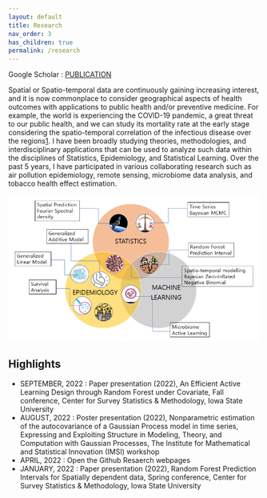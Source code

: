 ```yaml
---
layout: default
title: Research
nav_order: 3
has_children: true
permalink: /research
---
```


Google Scholar : [PUBLICATION](https://scholar.google.com/citations?user=uM0-oVcAAAAJ&hl=en)

Spatial or Spatio-temporal data are continuously gaining increasing interest, and it is now commonplace to consider geographical aspects of health outcomes with applications to public health and/or preventive medicine. For example, the world is experiencing the COVID-19 pandemic, a great threat to our public health, and we can study its mortality rate at the early stage considering the spatio-temporal correlation of the infectious disease over the regions[1](https://doi.org/10.1007/s13253-022-00487-1). I have been broadly studying theories, methodologies, and interdisciplinary applications that can be used to analyze such data within the disciplines of Statistics, Epidemiology, and Statistical Learning. Over the past 5 years, I have participated in various collaborating research such as air pollution epidemiology, remote sensing, microbiome data analysis, and tobacco health effect estimation.

![](PR4.png)

## Highlights
* SEPTEMBER, 2022 : Paper presentation (2022), An Efficient Active Learning Design through Random Forest under Covariate, Fall conference, Center for Survey Statistics & Methodology, Iowa State University
* AUGUST, 2022 : Poster presentation (2022), Nonparametric estimation of the autocovariance of a Gaussian Process model in time series, Expressing and Exploiting Structure in Modeling, Theory, and Computation with Gaussian Processes, The Institute for Mathematical and Statistical Innovation (IMSI) workshop
* APRIL, 2022 : Open the Github Resaerch webpages
* JANUARY, 2022 : Paper presentation (2022), Random Forest Prediction Intervals for Spatially dependent data, Spring conference, Center for Survey Statistics & Methodology, Iowa State University

<!-- ## Highlights
* JUNE, 2022 : Literature reviews in Active Learning
* MAY, 2022 : Finalize Manuscript for Random Forest Prediction Intervals for Spatial data
* MAY, 2022 : Literature reviews in Spatial Statistics [1](https://doi.org/10.1080/10618600.2021.1886938), [2](10.1109/MSP.2013.2246292), [3](https://proceedings.neurips.cc/paper/2021/hash/c6b8c8d762da15fa8dbbdfb6baf9e260-Abstract.html), [4](https://dl.acm.org/doi/10.5555/3023638.3023667), [5](https://www.jmlr.org/papers/volume14/hoffman13a/hoffman13a.pdf)
* APRIL, 2022 : Open the Github Resaerch webpages
* APRIL, 2022 : Sensitive analysis in Random Forest Prediction Intervals for Spatial data
* MARCH, 2022 : Real data analysis in Random Forest Prediction Intervals for Spatial data
 -->
